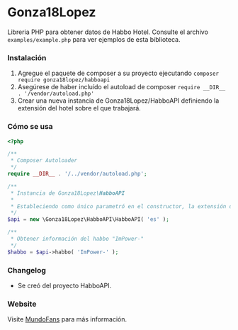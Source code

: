 Gonza18Lopez
==
Libreria PHP para obtener datos de Habbo Hotel.
Consulte el archivo `examples/example.php` para ver ejemplos de esta biblioteca.

### Instalación
1. Agregue el paquete de composer a su proyecto ejecutando `composer require gonza18lopez/habboapi`
2. Asegúrese de haber incluído el autoload de composer `require __DIR__ . '/vendor/autoload.php'`
3. Crear una nueva instancia de Gonza18Lopez/HabboAPI definiendo la extensión del hotel sobre el que trabajará.

### Cómo se usa
```php
<?php

/**
 * Composer Autoloader
 */
require __DIR__ . '/../vendor/autoload.php';

/**
 * Instancia de Gonza18Lopez\HabboAPI
 *
 * Estableciendo como único parametró en el constructor, la extensión del hotel.
 */
$api = new \Gonza18Lopez\HabboAPI\HabboAPI( 'es' );

/**
 * Obtener información del habbo "ImPower-"
 */
$habbo = $api->habbo( 'ImPower-' );
```

### Changelog
- Se creó del proyecto HabboAPI.

### Website
Visite [MundoFans](http://mundofans.es "MundoFans") para más información.
